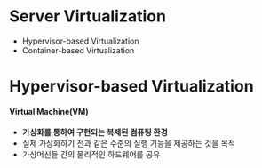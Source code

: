 # Server Virtualization

- Hypervisor-based Virtualization
- Container-based Virtualization



# Hypervisor-based Virtualization

#### Virtual Machine(VM)

- **가상화를 통하여 구현되는 복제된 컴퓨팅 환경**
- 실제 가상화하기 전과 같은 수준의 실행 기능을 제공하는 것을 목적
- 가상머신들 간의 물리적인 하드웨어를 공유

